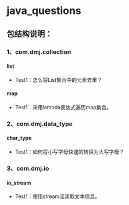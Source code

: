 # java_questions

## 包结构说明：

### 1、com.dmj.collection
#### list

* Test1：怎么将List集合中的元素去重？

#### map

* Test1：采用lambda表达式遍历map集合。

### 2、com.dmj.data_type
#### char_type

* Test1：如何将小写字母快速的转换为大写字母？

### 3、com.dmj.io
#### io_stream
* Test1：使用stream流读取文本信息。
